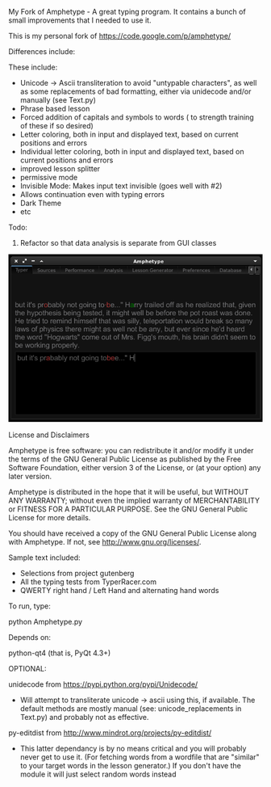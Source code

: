 My Fork of Amphetype - A great typing program.
It contains a bunch of small improvements that I needed to use it.

This is my personal fork of https://code.google.com/p/amphetype/

Differences include:

These include:
 * Unicode -> Ascii transliteration to avoid "untypable characters", as well as some replacements of bad formatting, either via unidecode and/or manually (see Text.py)
 * Phrase based lesson
 * Forced addition of capitals and symbols to words ( to strength training of these if so desired)
 * Letter coloring, both in input and displayed text, based on current positions and errors
 * Individual letter coloring, both in input and displayed text, based on current positions and errors
 * improved lesson splitter
 * permissive mode
 * Invisible Mode: Makes input text invisible (goes well with #2)
 * Allows continuation even with typing errors
 * Dark Theme
 * etc

Todo:

1. Refactor so that data analysis is separate from GUI classes

![Typer](screenshots/typer.png)

License and Disclaimers

Amphetype is free software: you can redistribute it and/or modify
it under the terms of the GNU General Public License as published by
the Free Software Foundation, either version 3 of the License, or
(at your option) any later version.

Amphetype is distributed in the hope that it will be useful,
but WITHOUT ANY WARRANTY; without even the implied warranty of
MERCHANTABILITY or FITNESS FOR A PARTICULAR PURPOSE.  See the
GNU General Public License for more details.

You should have received a copy of the GNU General Public License
along with Amphetype.  If not, see <http://www.gnu.org/licenses/>.

Sample text included:
 * Selections from project gutenberg
 * All the typing tests from TyperRacer.com
 * QWERTY right hand / Left Hand and alternating hand words


To run, type:

python Amphetype.py

Depends on:

python-qt4  (that is, PyQt 4.3+)

OPTIONAL:

unidecode from https://pypi.python.org/pypi/Unidecode/
 - Will attempt to transliterate unicode -> ascii using this,
 if available. The default methods are mostly manual 
 (see: unicode_replacements in Text.py) and probably not as 
 effective.

py-editdist from http://www.mindrot.org/projects/py-editdist/
 - This latter dependancy is by no means critical and you will
 probably never get to use it. (For fetching words from a wordfile
 that are "similar" to your target words in the lesson generator.)
 If you don't have the module it will just select random words
 instead
